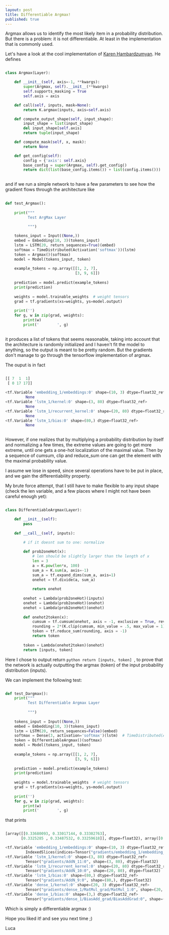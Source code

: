 ```yaml
---
layout: post
title: Differentiable Argmax!
published: true
---
```


Argmax allows us to identify the most likely item in a probability distribution. But there 
is a problem: it is not differentiable. At least in the implementation that is commonly used.

Let's have a look at the cool implementation of [Karen Hambardzumyan](https://github.com/YerevaNN/R-NET-in-Keras/blob/master/layers/Argmax.py). He defines

```python

class Argmax(Layer):

    def __init__(self, axis=-1, **kwargs):
        super(Argmax, self).__init__(**kwargs)
        self.supports_masking = True
        self.axis = axis

    def call(self, inputs, mask=None):
        return K.argmax(inputs, axis=self.axis)

    def compute_output_shape(self, input_shape):
        input_shape = list(input_shape)
        del input_shape[self.axis]
        return tuple(input_shape)

    def compute_mask(self, x, mask):
        return None

    def get_config(self):
        config = {'axis': self.axis}
        base_config = super(Argmax, self).get_config()
        return dict(list(base_config.items()) + list(config.items()))
        
```

and if we run a simple network to have a few parameters to see how the gradient flows through the architecture like 

```python
    
def test_Argmax():
    
    print("""
          Test ArgMax Layer
          
          """)

    tokens_input = Input((None,))
    embed = Embedding(10, 3)(tokens_input)
    lstm = LSTM(20, return_sequences=True)(embed)
    softmax = TimeDistributed(Activation('softmax'))(lstm)
    token = Argmax()(softmax)
    model = Model(tokens_input, token)
    
    example_tokens = np.array([[1, 2, 7],
                               [3, 9, 6]])
    
    prediction = model.predict(example_tokens)
    print(prediction)
    
    weights = model.trainable_weights  # weight tensors
    grad = tf.gradients(xs=weights, ys=model.output)
    
    print('')
    for g, w in zip(grad, weights):
        print(w)
        print('        ', g) 
        
```

it produces a list of tokens that seems reasonable, taking into account that the architecture is randomly initialized and I haven't fit the model to anything, so the output is meant to be pretty random. But the gradients don't manage to go through the tensorflow implementation of argmax. 

The ouput is in fact

```python

[[ 7  1  1]
 [ 0 17 17]]
 
<tf.Variable 'embedding_1/embeddings:0' shape=(10, 3) dtype=float32_ref>
         None
<tf.Variable 'lstm_1/kernel:0' shape=(3, 80) dtype=float32_ref>
         None
<tf.Variable 'lstm_1/recurrent_kernel:0' shape=(20, 80) dtype=float32_ref>
         None
<tf.Variable 'lstm_1/bias:0' shape=(80,) dtype=float32_ref>
         None
         
```

However, if one realizes that by multiplying a probability distribution by itself and normalizing a few times, the extreme values are going to get more extreme, until one gets a one-hot localization of the maximal value. Then by a sequence of cumsum, clip and reduce_sum one can get the element with the maximal probability value.

I assume we lose in speed, since several operations have to be put in place, and we gain the differentiability property.

My brute force attempt, that I still have to make flexible to any input shape (check the len variable, and a few places where I might not have been careful enough yet):

```python

class DifferentiableArgmax(Layer):

    def __init__(self):
        pass
    
    def __call__(self, inputs):
        
        # if it doesnt sum to one: normalize

        def prob2oneHot(x):
            # len should be slightly larger than the length of x
            len = 3
            a = K.pow(len*x, 100)
            sum_a = K.sum(a, axis=-1)
            sum_a = tf.expand_dims(sum_a, axis=1)
            onehot = tf.divide(a, sum_a)
            
            return onehot
            
        onehot = Lambda(prob2oneHot)(inputs)
        onehot = Lambda(prob2oneHot)(onehot)
        onehot = Lambda(prob2oneHot)(onehot)
        
        def onehot2token(x):
            cumsum = tf.cumsum(onehot, axis = -1, exclusive = True, reverse = True)
            rounding = 2*(K.clip(cumsum, min_value = .5, max_value = 1) - .5)
            token = tf.reduce_sum(rounding, axis = -1)
            return token
        
        token = Lambda(onehot2token)(onehot)
        return [inputs, token]

```

Here I chose to output return ```python return [inputs, token] ```, to prove that the network is actually outputting the argmax (token) of the input probability distribution (inputs).

We can implement the following test:

```python

def test_Dargmax():
    print("""
          Test Differentiable Argmax Layer
          
          """)
    
    tokens_input = Input((None,))
    embed = Embedding(10, 3)(tokens_input)
    lstm = LSTM(20, return_sequences=False)(embed)
    softmax = Dense(3, activation='softmax')(lstm)  # TimeDistributed(Activation('softmax'))(lstm)
    token = DifferentiableArgmax()(softmax)
    model = Model(tokens_input, token)
    
    example_tokens = np.array([[1, 2, 7],
                               [3, 9, 6]])
    
    prediction = model.predict(example_tokens)
    print(prediction)
    
    weights = model.trainable_weights  # weight tensors
    grad = tf.gradients(xs=weights, ys=model.output)
    
    print('')
    for g, w in zip(grad, weights):
        print(w)
        print('        ', g) 

```

that prints
   
``` python

[array([[0.33680093, 0.33017144, 0.33302763],
       [0.3325285 , 0.33487532, 0.33259618]], dtype=float32), array([0., 1.], dtype=float32)]

<tf.Variable 'embedding_1/embeddings:0' shape=(10, 3) dtype=float32_ref>
         IndexedSlices(indices=Tensor("gradients/embedding_1/embedding_lookup_grad/Reshape_1:0", shape=(?,), dtype=int32), values=Tensor("gradients/embedding_1/embedding_lookup_grad/Reshape:0", shape=(?, 3), dtype=float32), dense_shape=Tensor("gradients/embedding_1/embedding_lookup_grad/ToInt32:0", shape=(2,), dtype=int32))
<tf.Variable 'lstm_1/kernel:0' shape=(3, 80) dtype=float32_ref>
         Tensor("gradients/AddN_11:0", shape=(3, 80), dtype=float32)
<tf.Variable 'lstm_1/recurrent_kernel:0' shape=(20, 80) dtype=float32_ref>
         Tensor("gradients/AddN_10:0", shape=(20, 80), dtype=float32)
<tf.Variable 'lstm_1/bias:0' shape=(80,) dtype=float32_ref>
         Tensor("gradients/AddN_9:0", shape=(80,), dtype=float32)
<tf.Variable 'dense_1/kernel:0' shape=(20, 3) dtype=float32_ref>
         Tensor("gradients/dense_1/MatMul_grad/MatMul_1:0", shape=(20, 3), dtype=float32)
<tf.Variable 'dense_1/bias:0' shape=(3,) dtype=float32_ref>
         Tensor("gradients/dense_1/BiasAdd_grad/BiasAddGrad:0", shape=(3,), dtype=float32)

```

Which is simply a differentiable argmax :)

Hope you liked it! and see you next time ;)

Luca
